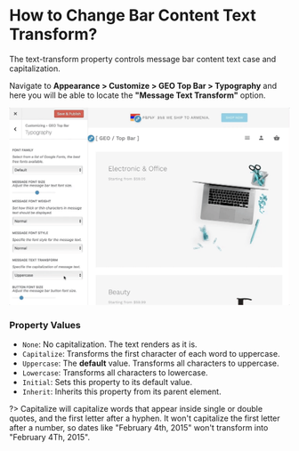 # How to Change Bar Content Text Transform?

The text-transform property controls message bar content text case and capitalization.

Navigate to **Appearance > Customize > GEO Top Bar > Typography** and here you will be able to locate the **"Message Text Transform"** option.

![Message Text Transform](img/message-text-transform_s85nbs.gif)

### Property Values

* ```None```:  No capitalization. The text renders as it is.
* ```Capitalize```: Transforms the first character of each word to uppercase.
* ```Uppercase```: The **default** value. Transforms all characters to uppercase.
* ```Lowercase```: Transforms all characters to lowercase.
* ```Initial```: Sets this property to its default value.
* ```Inherit```: Inherits this property from its parent element.

?> Capitalize will capitalize words that appear inside single or double quotes, and the first letter after a hyphen. It won't capitalize the first letter after a number, so dates like "February 4th, 2015" won't transform into "February 4Th, 2015".
